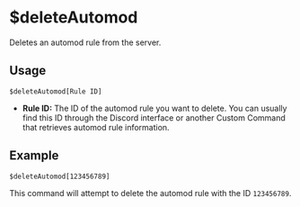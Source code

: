 # $deleteAutomod

Deletes an automod rule from the server.

## Usage

```
$deleteAutomod[Rule ID]
```

*   **Rule ID:** The ID of the automod rule you want to delete. You can usually find this ID through the Discord interface or another Custom Command that retrieves automod rule information.

## Example

```
$deleteAutomod[123456789]
```

This command will attempt to delete the automod rule with the ID `123456789`.